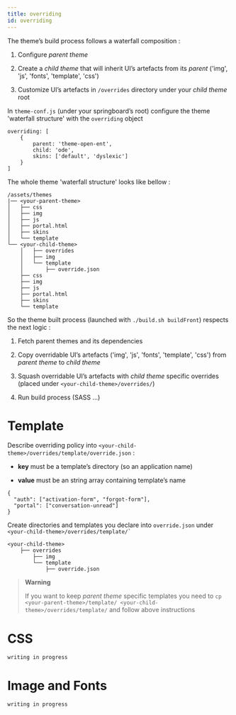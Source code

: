 ```yaml
---
title: overriding
id: overriding
---
```

The theme’s build process follows a waterfall composition :

1.  Configure *parent theme*

2.  Create a *child theme* that will inherit UI’s artefacts from its *parent* ('img', 'js', 'fonts', 'template', 'css')

3.  Customize UI’s artefacts in `/overrides` directory under your *child theme* root

In `theme-conf.js` (under your springboard’s root) configure the theme 'waterfall structure' with the `overriding` object

    overriding: [
        {
            parent: 'theme-open-ent',
            child: 'ode',
            skins: ['default', 'dyslexic']
        }
    ]

The whole theme 'waterfall structure' looks like bellow :

    /assets/themes
    |── <your-parent-theme>
    │   ├── css
    │   ├── img
    │   ├── js
    │   ├── portal.html
    │   ├── skins
    │   └── template
    └── <your-child-theme>
        │   ├── overrides
        │   ├── img
        │   └── template
        │       ├── override.json
        ├── css
        ├── img
        ├── js
        ├── portal.html
        ├── skins
        └── template

So the theme built process (launched with `./build.sh buildFront`) respects the next logic :

1.  Fetch parent themes and its dependencies

2.  Copy overridable UI’s artefacts ('img', 'js', 'fonts', 'template', 'css') from *parent theme* to *child theme*

3.  Squash overridable UI’s artefacts with *child theme* specific overrides (placed under `<your-child-theme>/overrides/`)

4.  Run build process (SASS …​)

# Template

Describe overriding policy into `<your-child-theme>/overrides/template/override.json` :

-   **key** must be a template’s directory (so an application name)

-   **value** must be an string array containing template’s name

<!-- -->

    {
      "auth": ["activation-form", "forgot-form"],
      "portal": ["conversation-unread"]
    }

Create directories and templates you declare into `override.json` under `` <your-child-theme>/overrides/template/` ``

    <your-child-theme>
        ├── overrides
            ├── img
            └── template
                ├── override.json

> **Warning**
>
> If you want to keep *parent theme* specific templates you need to `cp <your-parent-theme>/template/ <your-child-theme>/overrides/template/` and follow above instructions

# CSS

`writing in progress`

# Image and Fonts

`writing in progress`

